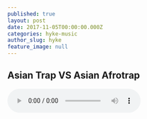 ```yaml
---
published: true
layout: post
date: 2017-11-05T00:00:00.000Z
categories: hyke-music
author_slug: hyke
feature_image: null
---
```

## Asian Trap VS Asian Afrotrap

![asiantrap]({{site.url}}/{{site.baseurl}}img/asiantrap.mp3)